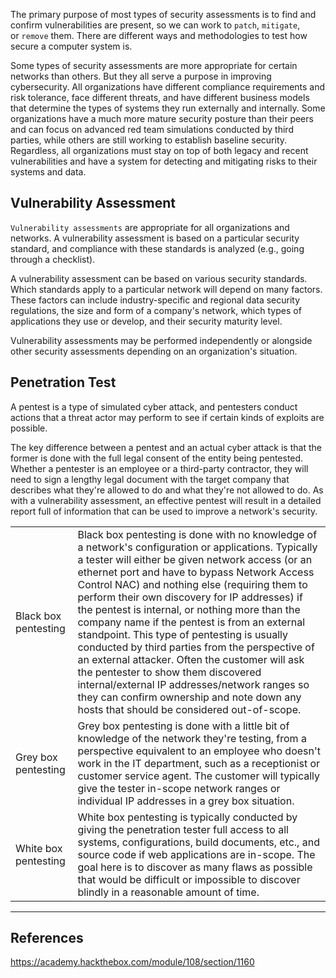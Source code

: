 The primary purpose of most types of security assessments is to find and confirm vulnerabilities are present, so we can work to `patch`, `mitigate`, or `remove` them. There are different ways and methodologies to test how secure a computer system is.

Some types of security assessments are more appropriate for certain networks than others. But they all serve a purpose in improving cybersecurity. All organizations have different compliance requirements and risk tolerance, face different threats, and have different business models that determine the types of systems they run externally and internally. Some organizations have a much more mature security posture than their peers and can focus on advanced red team simulations conducted by third parties, while others are still working to establish baseline security. Regardless, all organizations must stay on top of both legacy and recent vulnerabilities and have a system for detecting and mitigating risks to their systems and data.

## Vulnerability Assessment

`Vulnerability assessments` are appropriate for all organizations and networks. A vulnerability assessment is based on a particular security standard, and compliance with these standards is analyzed (e.g., going through a checklist).

A vulnerability assessment can be based on various security standards. Which standards apply to a particular network will depend on many factors. These factors can include industry-specific and regional data security regulations, the size and form of a company's network, which types of applications they use or develop, and their security maturity level.

Vulnerability assessments may be performed independently or alongside other security assessments depending on an organization's situation.


## Penetration Test

A pentest is a type of simulated cyber attack, and pentesters conduct actions that a threat actor may perform to see if certain kinds of exploits are possible.

The key difference between a pentest and an actual cyber attack is that the former is done with the full legal consent of the entity being pentested. Whether a pentester is an employee or a third-party contractor, they will need to sign a lengthy legal document with the target company that describes what they're allowed to do and what they're not allowed to do. As with a vulnerability assessment, an effective pentest will result in a detailed report full of information that can be used to improve a network's security.

|                      |                                                                                                                                                                                                                                                                                                                                                                                                                                                                                                                                                                                                                                                                                                                                                      |
| -------------------- | ---------------------------------------------------------------------------------------------------------------------------------------------------------------------------------------------------------------------------------------------------------------------------------------------------------------------------------------------------------------------------------------------------------------------------------------------------------------------------------------------------------------------------------------------------------------------------------------------------------------------------------------------------------------------------------------------------------------------------------------------------- |
| Black box pentesting | Black box pentesting is done with no knowledge of a network's configuration or applications. Typically a tester will either be given network access (or an ethernet port and have to bypass Network Access Control NAC) and nothing else (requiring them to perform their own discovery for IP addresses) if the pentest is internal, or nothing more than the company name if the pentest is from an external standpoint. This type of pentesting is usually conducted by third parties from the perspective of an external attacker. Often the customer will ask the pentester to show them discovered internal/external IP addresses/network ranges so they can confirm ownership and note down any hosts that should be considered out-of-scope. |
| Grey box pentesting  | Grey box pentesting is done with a little bit of knowledge of the network they're testing, from a perspective equivalent to an employee who doesn't work in the IT department, such as a receptionist or customer service agent. The customer will typically give the tester in-scope network ranges or individual IP addresses in a grey box situation.                                                                                                                                                                                                                                                                                                                                                                                             |
| White box pentesting | White box pentesting is typically conducted by giving the penetration tester full access to all systems, configurations, build documents, etc., and source code if web applications are in-scope. The goal here is to discover as many flaws as possible that would be difficult or impossible to discover blindly in a reasonable amount of time.                                                                                                                                                                                                                                                                                                                                                                                                   |



---

## References

https://academy.hackthebox.com/module/108/section/1160